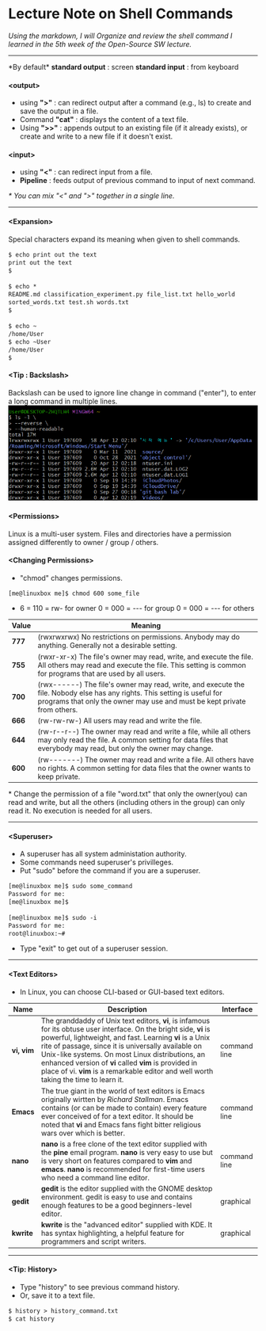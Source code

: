 # Lecture Note on Shell Commands
*Using the markdown, I will Organize and review the shell command I learned in the 5th week of the Open-Source SW lecture.*


----

\*By default\*
**standard output** : screen
**standard input** : from keyboard

#### \<output\>
- using **">"** : can redirect output after a command (e.g., ls) to create and save the output in a file.
- Command **"cat"** : displays the content of a text file.
- Using **">>"** : appends output to an existing file (if it already exists), or create and write to a new file if it doesn't exist.

#### \<input\>
- using **"<"** : can redirect input from a file.
- **Pipeline** : feeds output of previous command to input of next command.

*\* You can mix "<" and ">" together in a single line.*

---

#### \<Expansion\>
Special characters expand its meaning when given to shell commands.
```
$ echo print out the text
print out the text
$

$ echo *
README.md classification_experiment.py file_list.txt hello_world sorted_words.txt test.sh words.txt
$

$ echo ~
/home/User
$ echo ~User
/home/User
$
```

#### \<Tip : Backslash\>
Backslash can be used to ignore line change in command ("enter"), to enter a long command in multiple lines.
![lab](https://github.com/yeoxxy/learning-github/blob/main/lab5.png?raw=true)

#### \<Permissions\>
Linux is a multi-user system.
Files and directories have a permission assigned differently to owner / group / others.

#### \<Changing Permissions\>
- "chmod" changes permissions.
```
[me@linuxbox me]$ chmod 600 some_file
```
- 6 = 110 = rw- for owner
0 = 000 = ---  for group
0 = 000 = ---  for others

| Value | Meaning |
| --- | --- |
| **777** | (rwxrwxrwx) No restrictions on permissions. Anybody may do anything. Generally not a desirable setting. |
| **755** | (rwxr-xr-x) The file's owner may read, write, and execute the file. All others may read and execute the file. This setting is common for programs that are used by all users. |
| **700** | (rwx------) The file's owner may read, write, and execute the file. Nobody else has any rights. This setting is useful for programs that only the owner may use and must be kept private from others. |
| **666** | (rw-rw-rw-) All users may read and write the file. |
| **644** | (rw-r--r--) The owner may read and write a file, while all others may only read the file. A common setting for data files that everybody may read, but only the owner may change. |
| **600** | (rw-------) The owner may read and write a file. All others have no rights. A common setting for data files that the owner wants to keep private. |

\* Change the permission of a file "word.txt" that only the owner(you) can read and write, but all the others (including others in the group) can only read it. No execution is needed for all users.

---

#### \<Superuser\>
- A superuser has all system administation authority.
- Some commands need superuser's privilleges.
- Put "sudo" before the command if you are a superuser.
```
[me@linuxbox me]$ sudo some_command
Password for me:
[me@linuxbox me]$

[me@linuxbox me]$ sudo -i
Password for me:
root@linuxbox:~#
```
- Type "exit" to get out of a superuser session.

---

#### \<Text Editors\>
- In Linux, you can choose CLI-based or GUI-based text editors.

| Name | Description | Interface |
| --- | --- | --- |
| **vi, vim** | The granddaddy of Unix text editors, **vi**, is infamous for its obtuse user interface. On the bright side, **vi** is powerful, lightweight, and fast. Learning **vi** is a Unix rite of passage, since it is universally available on Unix-like systems. On most Linux distributions, an enhanced version of **vi** called **vim** is provided in place of vi. **vim** is a remarkable editor and well worth taking the time to learn it. | command line |
| **Emacs** | The true giant in the world of text editors is Emacs originally wirtten by *Richard Stallman*. Emacs contains (or can be made to contain) every feature ever conceived of for a text editor. It should be noted that **vi** and Emacs fans fight bitter religious wars over which is better. | command line |
| **nano** | **nano** is a free clone of the text editor supplied with the **pine** email program. **nano** is very easy to use but is very short on features compared to **vim** and **emacs**. **nano** is recommended for first-time users who need a command line editor. | command line |
| **gedit** | **gedit** is the editor supplied with the GNOME desktop environment. gedit is easy to use and contains enough features to be a good beginners-level editor. | graphical |
| **kwrite** | **kwrite** is the "advanced editor" supplied with KDE. It has syntax highlighting, a helpful feature for programmers and script writers. | graphical |

---

#### \<Tip: History\>
- Type "history" to see previous command history.
- Or, save it to a text file.
```
$ history > history_command.txt
$ cat history
```

